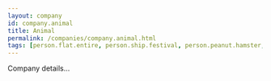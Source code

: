 ```yaml
---
layout: company
id: company.animal
title: Animal
permalink: /companies/company.animal.html
tags: [person.flat.entire, person.ship.festival, person.peanut.hamster, person.soldier.glimpse, person.tongue.useful, person.nuclear.toe, person.pyramid.prison]
---
```


Company details...